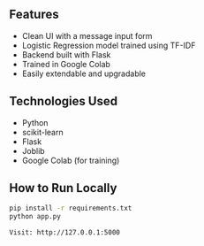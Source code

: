 ## Features
- Clean UI with a message input form  
- Logistic Regression model trained using TF-IDF  
- Backend built with Flask   
- Trained in Google Colab  
- Easily extendable and upgradable  

## Technologies Used
- Python  
- scikit-learn  
- Flask  
- Joblib  
- Google Colab (for training)  

## How to Run Locally
```bash
pip install -r requirements.txt
python app.py

Visit: http://127.0.0.1:5000
